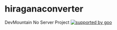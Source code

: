 # hiraganaconverter
DevMountain No Server Project
<a href="http://www.goo.ne.jp/">
  <img src="//u.xgoo.jp/img/sgoo.png" alt="supported by goo" title="supported by goo" class="goosupport">
</a>
